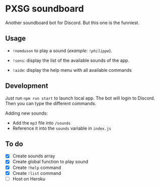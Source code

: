 # PXSG soundboard

Another soundboard bot for Discord. But this one is the funniest.

## Usage

- `!nomduson` to play a sound (*example: `!philippe`*).

- `!sons`: display the list of the available sounds of the app.

- `!aide`: display the help menu with all available commands

## Development

Just run `npm run start` to launch local app. The bot will login to Discord. Then you can type the different commands.

Adding new sounds:
- Add the `mp3` file into `/sounds`
- Reference it into the `sounds` variable in `index.js`

## To do
- [x] Create sounds array
- [x] Create global function to play sound
- [x] Create `!help` command
- [x] Create `!list` command
- [ ] Host on Heroku

